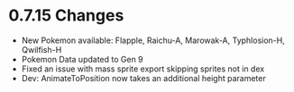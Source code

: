 # 0.7.15 Changes #

* New Pokemon available: Flapple, Raichu-A, Marowak-A, Typhlosion-H, Qwilfish-H
* Pokemon Data updated to Gen 9
* Fixed an issue with mass sprite export skipping sprites not in dex
* Dev: AnimateToPosition now takes an additional height parameter